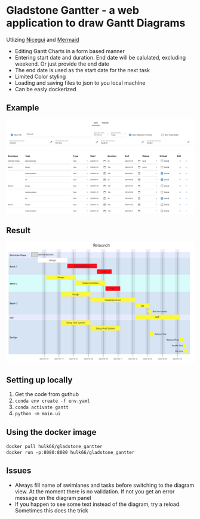 # Gladstone Gantter - a web application to draw Gantt Diagrams

Utlizing [Nicegui](https://nicegui.io/) and [Mermaid](https://mermaid.js.org/) 

* Editing Gantt Charts in a form based manner
* Entering start date and duration. End date will be calulated, excluding weekend. Or just provide the end date
* The end date is used as the start date for the next task
* Limited Color styling
* Loading and saving files to json to you local machine 
* Can be easly dockerized
## Example
![ ](form.png)

## Result
![Alt text](result.png)

## Setting up locally
1. Get the code from guthub
2. `conda env create -f env.yaml`
3. `conda activate gantt`
4. `python -m main.ui`

## Using the docker image
    docker pull hulk66/gladstone_gantter
    docker run -p:8080:8080 hulk66/gladstone_gantter

## Issues
* Always fill name of swimlanes and tasks before switching to the diagram view. At the moment there is no validation. If not you get an error message on the diagram panel
* If you happen to see some text instead of the diagram, try a reload. Sometimes this does the trick


